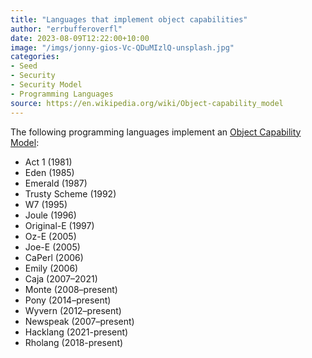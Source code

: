 ```yaml
---
title: "Languages that implement object capabilities"
author: "errbufferoverfl"
date: 2023-08-09T12:22:00+10:00
image: "/imgs/jonny-gios-Vc-QDuMIzlQ-unsplash.jpg"
categories:
- Seed
- Security
- Security Model
- Programming Languages
source: https://en.wikipedia.org/wiki/Object-capability_model
---
```

The following programming languages implement an [Object Capability Model](object-capability-model.md):

- Act 1 (1981)
- Eden (1985)
- Emerald (1987)
- Trusty Scheme (1992)
- W7 (1995)
- Joule (1996)
- Original-E (1997)
- Oz-E (2005)
- Joe-E (2005)
- CaPerl (2006)
- Emily (2006)
- Caja (2007–2021)
- Monte (2008–present)
- Pony (2014–present)
- Wyvern (2012–present)
- Newspeak (2007–present)
- Hacklang (2021-present)
- Rholang (2018-present)
